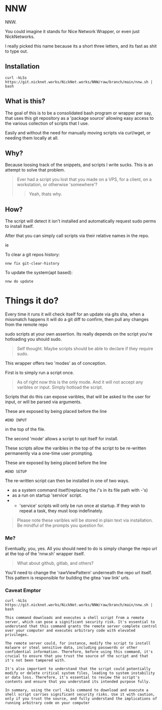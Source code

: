 # NNW
NNW.

You could imagine it stands for Nice Network Wrapper, or even just NickNetworks.

I really picked this name because its a short three letters, and its fast as shit to type out.

## Installation
    curl -kLSs  https://git.nicknet.works/NickNet.works/NNW/raw/branch/main/nnw.sh | bash

## What is this?
The goal of this is to be a consolidated bash program or wrapper per say, that uses this git repository as a 'package source' allowing easy access to the various collection of scripts that I use.

Easily and without the need for manually moving scripts via curl/wget, or needing them locally at all.

## Why?
Because loosing track of the snippets, and scripts I write sucks. This is an attempt to solve that problem.
> Ever had a script you lost that you made on a VPS, for a client, on a workstation, or otherwise 'somewhere'?
> > Yeah, thats why.

## How?
The script will detect it isn't installed and automatically request sudo perms to install itself.

After that you can simply call scripts via their relative names in the repo.

ie

To clear a git repos history:

    nnw fix git-clear-history

To update the system(apt based):

    nnw do update


# Things it do?

Every time it runs it will check itself for an update via gits sha, when a missmatch happens it will do a git diff to confirm, then pull any changes from the remote repo

sudo scripts at your own assertion. Its really depends on the script you're hotloading you should sudo.

> Self thought. Maybe scripts should be able to declare if they require sudo.

This wrapper offers two 'modes' as of conception.

First is to simply run a script once.
> As of right now this is the only mode. And it will not accept any varibles or input. Simply hotload the script.

Scripts that do this can expose varibles, that will be asked to the user for input, or will be parsed via arguments.

These are exposed by being placed before the line

    #END INPUT

in the top of the file.

The second 'mode' allows a script to opt itself for install.

These scripts allow the varibles in the top of the script to be re-written permanently via a one-time user prompting. 

These are exposed by being placed before the line

    #END SETUP

The re-written script can then be installed in one of two ways.
 - as a system command itself(replacing the /'s in its file path with -'s)
 - as a run on startup 'service' script. 
 - - 'service' scripts will only be run once at startup. If they wish to repeat a task, they must loop indefinately.
 >Please note these varibles will be stored in plain text via installation.
        Be mindful of the prompts you question for.

### Me?
Eventually, you, yes.
All you should need to do is simply change the repo url at the top of the 'nnw.sh' wrapper itself.
> What about github, gitlab, and others?

You'll need to change the 'rawViewPattern' underneath the repo url itself.
This pattern is responsible for building the gitea 'raw link' urls.

### Caveat Emptor
```curl -kLSs  https://git.nicknet.works/NickNet.works/NNW/raw/branch/main/nnw.sh | bash```

    This command downloads and executes a shell script from a remote server, which can pose a significant security risk. It's essential to understand that this command grants the remote server complete control over your computer and executes arbitrary code with elevated privileges.

    The remote server could, for instance, modify the script to install malware or steal sensitive data, including passwords or other confidential information. Therefore, before using this command, it's crucial to ensure that you trust the source of the script and that it's not been tampered with.

    It's also important to understand that the script could potentially modify or delete critical system files, leading to system instability or data loss. Therefore, it's essential to review the script's contents and ensure that you understand its intended purpose fully.

    In summary, using the curl -kLSs command to download and execute a shell script carries significant security risks. Use it with caution, only if you trust the source, and fully understand the implications of running arbitrary code on your computer